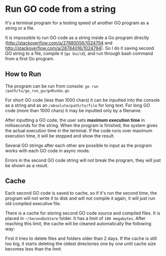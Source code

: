 # Run GO code from a string  

It's a terminal program for a testing speed of another GO program as a string or a file.

It is impossible to run GO
code as a string inside a Go program directly (http://stackoverflow.com/a/27680056/1024794 and
http://stackoverflow.com/a/28784016/1024794). So I do it saving second GO string to a file, compile it (`go
build`), and run through bash command from a first Go program.

## How to Run
The program can be run from console: `go run /path/to/go_run_go/goRunGo.go`

For short GO code (less than 1000 chars) it can be inputted into the console as a string and as an `/absolute/path/to/file` for long text.
For long GO code (more than 1000 chars) it may be inputted only by a filename. 

After inputting a GO code, the user sets **maximum execution time** in milliseconds for the string.
When the program is finished, the system gives the actual execution time in the terminal. If the code runs over maximum execution time, it will be stopped and show the result.

Several GO strings after each other are possible to input as the program works with each GO code in async mode.


Errors in the second GO code string will not break the program, they  will just be shown as a result. 




## Cache
Each second GO code is saved to cache, so if it's run the second time, the program  will not write it to disk and will not compile it again, it will just run old compiled executive file.


There is a cache for storing second GO code source and compiled files. It is placed in `~/SecondGoStore` folder.
It has a limit of `100 megabytes`. After reaching this limit, the cache will be cleaned automatically the following way:

First it tries to delete files and folders older than 2 days. If the cache is still too big, it starts deleting the oldest directories one by one until cache size becomes less than the limit.

